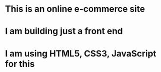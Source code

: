 # This is an online e-commerce site
# I am building just a front end
# I am using HTML5, CSS3, JavaScript for this
